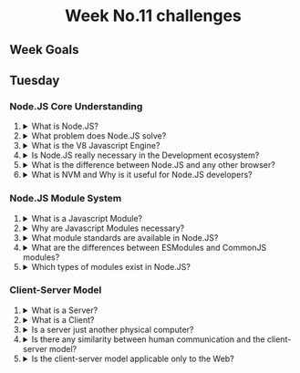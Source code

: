 <h1 align="center">Week No.11 challenges</h1>

<h2>Week Goals</h2>

## Tuesday

### Node.JS Core Understanding

<ol>
<li>
<details>
  <summary>What is Node.JS? </summary>
<p align=justify>
Node.js is a runtime environment.  It is open source JavaScript for building real-time network applications. Lightweight and scalable.

Node.js es un entorno de tiempo de ejecución que está diseñado para generar aplicaciones web de forma altamente optimizada

</p>
</details>
</li>

<li>
<details>
  <summary>What problem does Node.JS solve? </summary>

<p align = justify>

The number one goal declared of Node is "to provide an easy way to build network programs scalable

What is the problem with the current server software? Let's accounts. In languages such as Java™, and PHP, each connection spawns a new thread that potentially comes with 2 MB of memory. In a system that has 8 GB of RAM, this gives a theoretical maximum number of concurrent connections of close to 4,000 users. As you grow your customer base, if you want your application to support more users, you will need to add more and more servers. For all these reasons, the bottleneck in the whole architecture of the Web application (including the performance of the traffic, the processor speed and the memory speed) was the maximum number of concurrent connections that could manage a server. Node solves this problem by changing the way in which a connection is made to the server. Instead of generating a new thread for each connection (and assign the memory front passenger), each connection triggers an execution of event within the process engine Node. Node also says that you'll never be at a standstill, because no locks are allowed, and because it does not crash directly to so-called E/S.
</p>

</details>
</li>
<li>
<details>
  <summary>What is the V8 Javascript Engine?</summary>
  
<p>
V8 is Google’s open source high-performance JavaScript and WebAssembly engine, written in C++. It is used in Chrome and in Node.js, among others. It implements ECMAScript and WebAssembly, and runs on Windows 7 or later, macOS 10.12+, and Linux systems that use x64, IA-32, ARM, or MIPS processors. V8 can run standalone, or can be embedded into any C++ application
</p>
</details>
</li>

<li>
<details>
  <summary>Is Node.JS really necessary in the Development ecosystem?</summary>

<p>
    . It helps you build high-traffic apps that run in real-time in no time
    . You can deploy JavaScript code to both the client and server-side
    . Node.js bridges the gap between front-end and back-end development.
    . With the Node Package Manager, you can access many tools and modules to use to your advantage.
    . Code executes more swiftly than in any other programming language
    . Excellent for developing microservices which can often be an integral part of enterprise application software.
</p>
</details>
</li>

<li>
<details>
  <summary>What is the difference between Node.JS and any other browser?</summary>
  
 <p>
 the browser executes java script code always on the client side, while node.js executes code on the server and client side.
 </p>
</details>
</li>

<li>
<details>
  <summary>What is NVM and Why is it useful for Node.JS developers?</summary>

 <P> 
 nvm. Node Version Manager is a bash script used to manage multiple released versions of Node. js. It allows you to perform operations such as install, uninstall, change version, etc.
 </P>
</details>
</li>

</ol>

### Node.JS Module System

<ol>
<li>
<details>
<summary>What is a Javascript Module?</summary>
<p align = justify>
 A module is a function or group of similar functions. They are grouped together within a file and contain the code to execute a specific task when called into a larger application.
</p>
</detatils>
</li>
<!-- start area -->
<li>
<details>
<summary>Why are Javascript Modules necessary?</summary>
<p align = justify>
To keep the code organized within a project, and to be able to perform a more efficient scalability
</p>
</detatils>
</li>
<!-- end area -->
<!-- start area -->
<li>
<details>
<summary>What module standards are available in Node.JS?</summary>
<p align = justify>
CommonJS
</p>
</detatils>
</li>
<!-- end are -->
<!-- start area -->
<li>
<details>
<summary>What are the differences between ESModules and CommonJS modules?</summary>
<p align = justify>
CommonJS only allows synchronous loading of modules, while ESM allows both synchronous and asynchronous loading.
</p>
</detatils>
</li>
<!-- end are -->

<!-- start area -->
<li>
<details>
<summary>Which types of modules exist in Node.JS?</summary>
<p align = justify>
There are 3 types of modules. They all work in a similar way but differ in origin.

     Built-in modules: They are the native modules of the Node.js API. They do not need to be installed as they are included by default with Node.js. Some examples are the fs or stream modules. These packages are only updated if you change the version of Node.js.

     Local modules: These are the modules written by the developers and form a large part of the application as a whole. As you have already read, they are structured like this in order to be able to be a reusable code.

     External modules: These are, in essence, the third-party packages distributed through npm (although they may come from other repositories). These packages are installed as dependencies and, although they add functionality to the application, they should not be included in the repository since they are not part of the application
</p>
</detatils>
</li>
<!-- end are -->
</ol>

### Client-Server Model

<ol>

<!-- start area -->
<li>
<details>
<summary>What is a Server?</summary>
<p align = justify>
A server is a set of computers capable of handling requests from a client and returning a response accordingly. Servers can be run on any type of computer, including dedicated computers that are individually referred to as "the server."
</p>
</detatils>
</li>
<!-- end are -->

<!-- start area -->
<li>
<details>
<summary>What is a Client?</summary>
<p align = justify>
A client is the receiving end of a service or the requestor of a service in a client/server model type of system. The client is most often located on another system or computer, which can be accessed via a network.
</p>
</detatils>
</li>
<!-- end are -->

<!-- start area -->
<li>
<details>
<summary>Is a server just another physical computer? </summary>
<p align = justify>
 that is correct
1. Why do we refer to a certain class of applications as Servers?

- An application server is a server program in a computer in a distributed network that provides the business logic for an application program. The application server is frequently seen as part of a three-tier application consisting of a server graphical user interface (GUI) , an application server (business logic) and a server databases and transaction.
2. What is the difference?

- One thing is to assign a computer as a server which has characteristics that differentiate it from a desktop, while server-type applications are the services or resources to use
</p>
</detatils>
</li>
<!-- end are -->

<!-- start area -->
<li>
<details>
<summary>Is there any similarity between human communication and the client-server model?</summary>
<p align = justify>
there is similarity, for example, in a restaurant a certain dish of food is requested, one makes the request and it has a response, even though we do not know all the internal processes, one knows in advance that this request will have a response in the same way on the internet one does a request to a service and it has a response.
</p>
</detatils>
</li>
<!-- end are -->

<!-- start area -->
<li>
<details>
<summary>Is the client-server model applicable only to the Web? </summary>
<p align = justify>

No, a local network can also be applied

1. Can you mention any other example of this model outside the Web?

- printer resources can also be shared on a network
</p>
</detatils>
</li>
<!-- end are -->

</ol>
